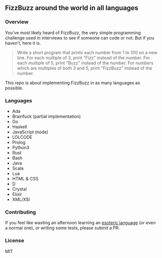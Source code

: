 ## FizzBuzz around the world in all languages

### Overview
You've most likely heard of FizzBuzz, the very simple programming challenge used in interviews to see if someone can code or not. But if you haven't, here it is.

> Write a short program that prints each number from 1 to 100 on a new line. 
> For each multiple of 3, print "Fizz" instead of the number. 
> For each multiple of 5, print "Buzz" instead of the number. 
> For numbers which are multiples of both 3 and 5, print "FizzBuzz" instead of the number.

This repo is about implementing FizzBuzz in as many languages as possible. 

### Languages
* Ada
* Brainfuck (partial implementation)
* Go
* Haskell
* JavaScript (node)
* LOLCODE
* Prolog
* Python3
* Rust
* Bash
* Java
* Scala
* Lua
* HTML & CSS
* D
* Crystal
* Elixir
* XML/XSl

### Contributing
If you feel like wasting an afternoon learning an [esoteric language](https://en.wikipedia.org/wiki/Esoteric_programming_language) (or even a normal one), or writing some tests, please submit a PR.

### License
MIT
